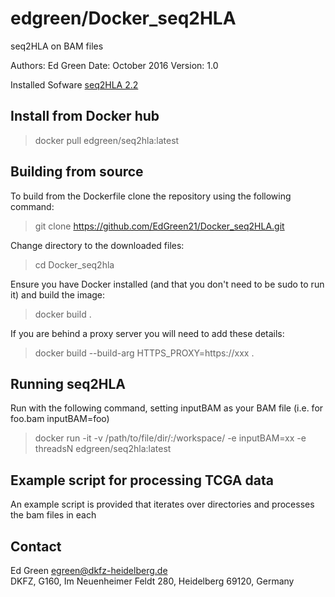 edgreen/Docker_seq2HLA
======================

seq2HLA on BAM files

Authors: Ed Green
Date: October 2016
Version: 1.0 

Installed Sofware
[seq2HLA 2.2](http://tron-mainz.de/tron-facilities/computational-medicine/seq2hla/)

Install from Docker hub
-----------------------
> docker pull edgreen/seq2hla:latest


Building from source
--------------------
To build from the Dockerfile clone the repository using the following command:
> git clone https://github.com/EdGreen21/Docker_seq2HLA.git

Change directory to the downloaded files:
> cd Docker_seq2hla

Ensure you have Docker installed (and that you don't need to be sudo to run it) and build the image:
> docker build .

If you are behind a proxy server you will need to add these details:
> docker build --build-arg HTTPS_PROXY=https://xxx .


Running seq2HLA
---------------
Run with the following command, setting inputBAM as your BAM file (i.e. for foo.bam inputBAM=foo)
> docker run -it -v /path/to/file/dir/:/workspace/ -e inputBAM=xx -e threadsN edgreen/seq2hla:latest


Example script for processing TCGA data
---------------------------------------
An example script is provided that iterates over directories and processes the bam files in each


Contact
-------------
  Ed Green
  egreen@dkfz-heidelberg.de  
  DKFZ, 
  G160,
  Im Neuenheimer Feldt 280,
  Heidelberg 69120,
  Germany
